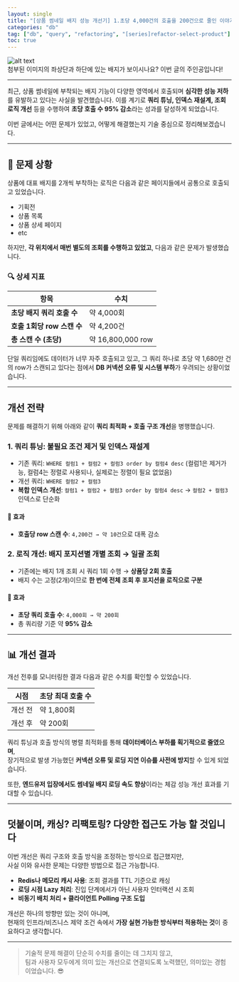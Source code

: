 ```yaml
---
layout: single
title: "[상품 썸네일 배지 성능 개선기] 1.초당 4,000건의 호출을 200건으로 줄인 이야기"
categories: "db"
tag: ["db", "query", "refactoring", "[series]refactor-select-product"]
toc: true
---
```


![alt text](https://cogito1016.github.io/images/2025-06-05-reduceQureyRequest/image.png)  
첨부된 이미지의 좌상단과 하단에 있는 배지가 보이시나요? 이번 글의 주인공입니다!

---

최근, 상품 썸네일에 부착되는 배지 기능이 다양한 영역에서 호출되며 **심각한 성능 저하**를 유발하고 있다는 사실을 발견했습니다. 이를 계기로 **쿼리 튜닝, 인덱스 재설계, 조회 로직 개선** 등을 수행하여 **초당 호출 수 95% 감소**라는 성과를 달성하게 되었습니다.

이번 글에서는 어떤 문제가 있었고, 어떻게 해결했는지 기술 중심으로 정리해보겠습니다.

---

## 🧨 문제 상황

상품에 대표 배지를 2개씩 부착하는 로직은 다음과 같은 페이지들에서 공통으로 호출되고 있었습니다.

- 기획전
- 상품 목록
- 상품 상세 페이지
- etc

하지만, **각 위치에서 매번 별도의 조회를 수행하고 있었고**, 다음과 같은 문제가 발생했습니다.

### 🔍 상세 지표

| 항목                       | 수치              |
| -------------------------- | ----------------- |
| **초당 배지 쿼리 호출 수** | 약 4,000회        |
| **호출 1회당 row 스캔 수** | 약 4,200건        |
| **총 스캔 수 (초당)**      | 약 16,800,000 row |

단일 쿼리임에도 데이터가 너무 자주 호출되고 있고, 그 쿼리 하나로 초당 약 1,680만 건의 row가 스캔되고 있다는 점에서 **DB 커넥션 오류 및 시스템 부하**가 우려되는 상황이었습니다.

---

## 개선 전략

문제를 해결하기 위해 아래와 같이 **쿼리 최적화 + 호출 구조 개선**을 병행했습니다.

### 1. 쿼리 튜닝: 불필요 조건 제거 및 인덱스 재설계

- 기존 쿼리: `WHERE 컬럼1 + 컬럼2 + 컬럼3 order by 컬럼4 desc` (컬럼1은 제거가능, 컬럼4는 정렬로 사용되나, 실제로는 정렬이 필요 없었음)
- 개선 쿼리: `WHERE 컬럼2 + 컬럼3`
- **복합 인덱스 개선**: `컬럼1 + 컬럼2 + 컬럼3 order by 컬럼4 desc` → `컬럼2 + 컬럼3` 인덱스로 단순화

#### 🎯 효과

- **호출당 row 스캔 수**: `4,200건 → 약 10건`으로 대폭 감소

### 2. 로직 개선: 배지 포지션별 개별 조회 → 일괄 조회

- 기존에는 배지 1개 조회 시 쿼리 1회 수행 → **상품당 2회 호출**
- 배지 수는 고정(2개)이므로 **한 번에 전체 조회 후 포지션을 로직으로 구분**

#### 🎯 효과

- **초당 쿼리 호출 수**: `4,000회 → 약 200회`
- 총 쿼리량 기준 약 **95% 감소**

---

## 📊 개선 결과

개선 전후를 모니터링한 결과 다음과 같은 수치를 확인할 수 있었습니다.

| 시점    | 초당 최대 호출 수 |
| ------- | ----------------- |
| 개선 전 | 약 1,800회        |
| 개선 후 | 약 200회          |

쿼리 튜닝과 호출 방식의 병렬 최적화를 통해 **데이터베이스 부하를 획기적으로 줄였으며**,  
장기적으로 발생 가능했던 **커넥션 오류 및 로딩 지연 이슈를 사전에 방지**할 수 있게 되었습니다.

또한, **엔드유저 입장에서도 썸네일 배지 로딩 속도 향상**이라는 체감 성능 개선 효과를 기대할 수 있습니다.

---

## 덧붙이며, 캐싱? 리팩토링? 다양한 접근도 가능 할 것입니다

이번 개선은 쿼리 구조와 호출 방식을 조정하는 방식으로 접근했지만,  
사실 이와 유사한 문제는 다양한 방법으로 접근 가능합니다.

- **Redis나 메모리 캐시 사용**: 조회 결과를 TTL 기준으로 캐싱
- **로딩 시점 Lazy 처리**: 진입 단계에서가 아닌 사용자 인터랙션 시 조회
- **비동기 배치 처리 + 클라이언트 Polling 구조 도입**

개선은 하나의 방향만 있는 것이 아니며,  
현재의 인프라/비즈니스 제약 조건 속에서 **가장 실현 가능한 방식부터 적용하는 것**이 중요하다고 생각합니다.

---

> 기술적 문제 해결이 단순히 수치를 줄이는 데 그치지 않고,  
> 팀과 사용자 모두에게 의미 있는 개선으로 연결되도록 노력했던, 의미있는 경험이었습니다. 😎
